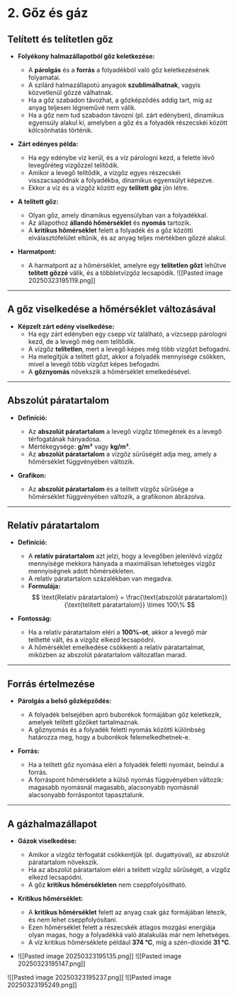 # 2. Gőz és gáz

## Telített és telítetlen gőz

- **Folyékony halmazállapotból gőz keletkezése:**
  - A **párolgás** és a **forrás** a folyadékból való gőz keletkezésének folyamatai.
  - A szilárd halmazállapotú anyagok **szublimálhatnak**, vagyis közvetlenül gőzzé válhatnak.
  - Ha a gőz szabadon távozhat, a gőzképződés addig tart, míg az anyag teljesen légneművé nem válik.
  - Ha a gőz nem tud szabadon távozni (pl. zárt edényben), dinamikus egyensúly alakul ki, amelyben a gőz és a folyadék részecskéi között kölcsönhatás történik.

- **Zárt edényes példa:**
  - Ha egy edénybe víz kerül, és a víz párologni kezd, a felette lévő levegőréteg vízgőzzel telítődik.
  - Amikor a levegő telítődik, a vízgőz egyes részecskéi visszacsapódnak a folyadékba, dinamikus egyensúlyt képezve.
  - Ekkor a víz és a vízgőz között egy **telített gőz** jön létre.

- **A telített gőz:**
  - Olyan gőz, amely dinamikus egyensúlyban van a folyadékkal.
  - Az állapothoz **állandó hőmérséklet** és **nyomás** tartozik.
  - A **kritikus hőmérséklet** felett a folyadék és a gőz közötti elválasztófelület eltűnik, és az anyag teljes mértékben gőzzé alakul.

- **Harmatpont:**
  - A harmatpont az a hőmérséklet, amelyre egy **telítetlen gőzt** lehűtve **telített gőzzé** válik, és a többletvízgőz lecsapódik.
![[Pasted image 20250323195119.png]]
---

## A gőz viselkedése a hőmérséklet változásával

- **Képzelt zárt edény viselkedése:**
  - Ha egy zárt edényben egy csepp víz található, a vízcsepp párologni kezd, de a levegő még nem telítődik.
  - A vízgőz **telítetlen**, mert a levegő képes még több vízgőzt befogadni.
  - Ha melegítjük a telített gőzt, akkor a folyadék mennyisége csökken, mivel a levegő több vízgőzt képes befogadni.
  - A **gőznyomás** növekszik a hőmérséklet emelkedésével.

---

## Abszolút páratartalom

- **Definíció:**
  - Az **abszolút páratartalom** a levegő vízgőz tömegének és a levegő térfogatának hányadosa.
  - Mértékegysége: **g/m³** vagy **kg/m³**.
  - Az **abszolút páratartalom** a vízgőz sűrűségét adja meg, amely a hőmérséklet függvényében változik.

- **Grafikon:**
  - Az **abszolút páratartalom** és a telített vízgőz sűrűsége a hőmérséklet függvényében változik, a grafikonon ábrázolva.

---

## Relatív páratartalom

- **Definíció:**
  - A **relatív páratartalom** azt jelzi, hogy a levegőben jelenlévő vízgőz mennyisége mekkora hányada a maximálisan lehetséges vízgőz mennyiségnek adott hőmérsékleten.
  - A relatív páratartalom százalékban van megadva.
  - **Formulája:** 
    $$ \text{Relatív páratartalom} = \frac{\text{abszolút páratartalom}}{\text{telített páratartalom}} \times 100\% $$

- **Fontosság:**
  - Ha a relatív páratartalom eléri a **100%-ot**, akkor a levegő már telítetté vált, és a vízgőz elkezd lecsapódni.
  - A hőmérséklet emelkedése csökkenti a relatív páratartalmat, miközben az abszolút páratartalom változatlan marad.

---

## Forrás értelmezése

- **Párolgás a belső gőzképződés:** 
  - A folyadék belsejében apró buborékok formájában gőz keletkezik, amelyek telített gőzöket tartalmaznak.
  - A gőznyomás és a folyadék feletti nyomás közötti különbség határozza meg, hogy a buborékok felemelkedhetnek-e.

- **Forrás:** 
  - Ha a telített gőz nyomása eléri a folyadék feletti nyomást, beindul a forrás.
  - A forráspont hőmérséklete a külső nyomás függvényében változik: magasabb nyomásnál magasabb, alacsonyabb nyomásnál alacsonyabb forráspontot tapasztalunk.

---

## A gázhalmazállapot

- **Gázok viselkedése:**
  - Amikor a vízgőz térfogatát csökkentjük (pl. dugattyúval), az abszolút páratartalom növekszik.
  - Ha az abszolút páratartalom eléri a telített vízgőz sűrűségét, a vízgőz elkezd lecsapódni.
  - A gőz **kritikus hőmérsékleten** nem cseppfolyósítható.

- **Kritikus hőmérséklet:**
  - A **kritikus hőmérséklet** felett az anyag csak gáz formájában létezik, és nem lehet cseppfolyósítani.
  - Ezen hőmérséklet felett a részecskék átlagos mozgási energiája olyan magas, hogy a folyadékká való átalakulás már nem lehetséges.
  - A víz kritikus hőmérséklete például **374 °C**, míg a szén-dioxidé **31 °C**.
- ![[Pasted image 20250323195135.png]]
![[Pasted image 20250323195147.png]]


![[Pasted image 20250323195237.png]]
![[Pasted image 20250323195249.png]]
